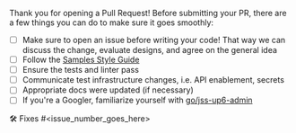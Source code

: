 Thank you for opening a Pull Request! Before submitting your PR, there are a few things you can do to make sure it goes smoothly:
- [ ] Make sure to open an issue before writing your code! That way we can discuss the change, evaluate designs, and agree on the general idea
- [ ] Follow the [Samples Style Guide](https://googlecloudplatform.github.io/samples-style-guide/)
- [ ] Ensure the tests and linter pass
- [ ] Communicate test infrastructure changes, i.e. API enablement, secrets
- [ ] Appropriate docs were updated (if necessary)
- [ ] If you're a Googler, familiarize yourself with [go/jss-up6-admin](http://go/jss-up6-admin)

🛠️ Fixes #<issue_number_goes_here>
